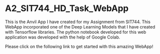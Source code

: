 # A2_SIT744_HD_Task_WebApp

This is the Anvil App I have created for my Assignment from SIT744. This WebApp incorporated one of the Deep Learning Models that I have created with Tensorflow libraries. The python notebook developed for this web application was developed with the help of Google Colab.

Please click on the following link to get started with this amazing WebApp!
